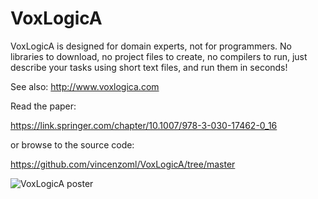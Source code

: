 # VoxLogicA


VoxLogicA is designed for domain experts, not for programmers. No libraries to download, no project files to create, no compilers to run, just describe your tasks using short text files, and run them in seconds!

See also: http://www.voxlogica.com

Read the paper:

https://link.springer.com/chapter/10.1007/978-3-030-17462-0_16

or browse to the source code:

https://github.com/vincenzoml/VoxLogicA/tree/master


![VoxLogicA poster](https://github.com/vincenzoml/VoxLogicA/raw/master/docs/poster-ciancia.jpg "Poster")
